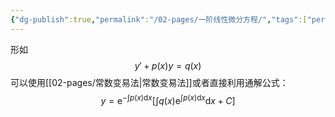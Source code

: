 ```yaml
---
{"dg-publish":true,"permalink":"/02-pages/一阶线性微分方程/","tags":["personal/blog","math/高等数学/微分方程"]}
---
```


形如
$$
y'+p(x)y = q(x)
$$
可以使用[[02-pages/常数变易法\|常数变易法]]或者直接利用通解公式：
$$
y=\mathrm{e}^{-\int p(x)\mathrm{d}x}\left[\int q(x)\mathrm{e}^{\int p(x)\mathrm{d}x}\mathrm{d}x+C\right]
$$
